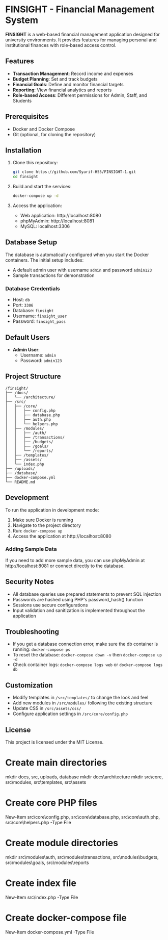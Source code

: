# FINSIGHT - Financial Management System

**FINSIGHT** is a web-based financial management application designed for university environments. It provides features for managing personal and institutional finances with role-based access control.

## Features

- **Transaction Management**: Record income and expenses
- **Budget Planning**: Set and track budgets
- **Financial Goals**: Define and monitor financial targets
- **Reporting**: View financial analytics and reports
- **Role-based Access**: Different permissions for Admin, Staff, and Students

## Prerequisites

- Docker and Docker Compose
- Git (optional, for cloning the repository)

## Installation

1. Clone this repository:
   ```bash
   git clone https://github.com/Syarif-H55/FINSIGHT-1.git
   cd finsight
   ```

2. Build and start the services:
   ```bash
   docker-compose up -d
   ```

3. Access the application:
   - Web application: http://localhost:8080
   - phpMyAdmin: http://localhost:8081
   - MySQL: localhost:3306

## Database Setup

The database is automatically configured when you start the Docker containers. The initial setup includes:
- A default admin user with username `admin` and password `admin123`
- Sample transactions for demonstration

### Database Credentials
- Host: `db`
- Port: `3306`
- Database: `finsight`
- Username: `finsight_user`
- Password: `finsight_pass`

## Default Users

- **Admin User**: 
  - Username: `admin`
  - Password: `admin123`

## Project Structure

```
/finsight/
├── /docs/
│   └── /architecture/
├── /src/
│   ├── /core/
│   │   ├── config.php
│   │   ├── database.php
│   │   ├── auth.php
│   │   └── helpers.php
│   ├── /modules/
│   │   ├── /auth/
│   │   ├── /transactions/
│   │   ├── /budgets/
│   │   ├── /goals/
│   │   └── /reports/
│   ├── /templates/
│   ├── /assets/
│   └── index.php
├── /uploads/
├── /database/
├── docker-compose.yml
└── README.md
```

## Development

To run the application in development mode:

1. Make sure Docker is running
2. Navigate to the project directory
3. Run: `docker-compose up`
4. Access the application at http://localhost:8080

### Adding Sample Data

If you need to add more sample data, you can use phpMyAdmin at http://localhost:8081 or connect directly to the database.

## Security Notes

- All database queries use prepared statements to prevent SQL injection
- Passwords are hashed using PHP's password_hash() function
- Sessions use secure configurations
- Input validation and sanitization is implemented throughout the application

## Troubleshooting

- If you get a database connection error, make sure the db container is running: `docker-compose ps`
- To reset the database: `docker-compose down -v` then `docker-compose up -d`
- Check container logs: `docker-compose logs web` or `docker-compose logs db`

## Customization

- Modify templates in `/src/templates/` to change the look and feel
- Add new modules in `/src/modules/` following the existing structure
- Update CSS in `/src/assets/css/`
- Configure application settings in `/src/core/config.php`

## License

This project is licensed under the MIT License.

# Create main directories
mkdir docs, src, uploads, database
mkdir docs\architecture
mkdir src\core, src\modules, src\templates, src\assets

# Create core PHP files
New-Item src\core\config.php, src\core\database.php, src\core\auth.php, src\core\helpers.php -Type File

# Create module directories
mkdir src\modules\auth, src\modules\transactions, src\modules\budgets, src\modules\goals, src\modules\reports

# Create index file
New-Item src\index.php -Type File

# Create docker-compose file
New-Item docker-compose.yml -Type File